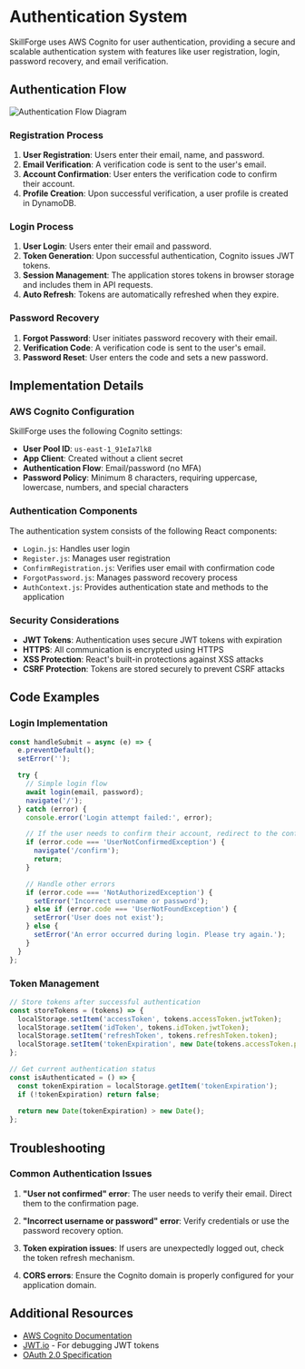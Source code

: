 # Authentication System

SkillForge uses AWS Cognito for user authentication, providing a secure and scalable authentication system with features like user registration, login, password recovery, and email verification.

## Authentication Flow

![Authentication Flow Diagram](./images/auth-flow.png)

### Registration Process

1. **User Registration**: Users enter their email, name, and password.
2. **Email Verification**: A verification code is sent to the user's email.
3. **Account Confirmation**: User enters the verification code to confirm their account.
4. **Profile Creation**: Upon successful verification, a user profile is created in DynamoDB.

### Login Process

1. **User Login**: Users enter their email and password.
2. **Token Generation**: Upon successful authentication, Cognito issues JWT tokens.
3. **Session Management**: The application stores tokens in browser storage and includes them in API requests.
4. **Auto Refresh**: Tokens are automatically refreshed when they expire.

### Password Recovery

1. **Forgot Password**: User initiates password recovery with their email.
2. **Verification Code**: A verification code is sent to the user's email.
3. **Password Reset**: User enters the code and sets a new password.

## Implementation Details

### AWS Cognito Configuration

SkillForge uses the following Cognito settings:

- **User Pool ID**: `us-east-1_91eIa7lk8`
- **App Client**: Created without a client secret
- **Authentication Flow**: Email/password (no MFA)
- **Password Policy**: Minimum 8 characters, requiring uppercase, lowercase, numbers, and special characters

### Authentication Components

The authentication system consists of the following React components:

- `Login.js`: Handles user login
- `Register.js`: Manages user registration
- `ConfirmRegistration.js`: Verifies user email with confirmation code
- `ForgotPassword.js`: Manages password recovery process
- `AuthContext.js`: Provides authentication state and methods to the application

### Security Considerations

- **JWT Tokens**: Authentication uses secure JWT tokens with expiration
- **HTTPS**: All communication is encrypted using HTTPS
- **XSS Protection**: React's built-in protections against XSS attacks
- **CSRF Protection**: Tokens are stored securely to prevent CSRF attacks

## Code Examples

### Login Implementation

```jsx
const handleSubmit = async (e) => {
  e.preventDefault();
  setError('');

  try {
    // Simple login flow
    await login(email, password);
    navigate('/');
  } catch (error) {
    console.error('Login attempt failed:', error);

    // If the user needs to confirm their account, redirect to the confirmation page
    if (error.code === 'UserNotConfirmedException') {
      navigate('/confirm');
      return;
    }

    // Handle other errors
    if (error.code === 'NotAuthorizedException') {
      setError('Incorrect username or password');
    } else if (error.code === 'UserNotFoundException') {
      setError('User does not exist');
    } else {
      setError('An error occurred during login. Please try again.');
    }
  }
};
```

### Token Management

```jsx
// Store tokens after successful authentication
const storeTokens = (tokens) => {
  localStorage.setItem('accessToken', tokens.accessToken.jwtToken);
  localStorage.setItem('idToken', tokens.idToken.jwtToken);
  localStorage.setItem('refreshToken', tokens.refreshToken.token);
  localStorage.setItem('tokenExpiration', new Date(tokens.accessToken.payload.exp * 1000).toISOString());
};

// Get current authentication status
const isAuthenticated = () => {
  const tokenExpiration = localStorage.getItem('tokenExpiration');
  if (!tokenExpiration) return false;
  
  return new Date(tokenExpiration) > new Date();
};
```

## Troubleshooting

### Common Authentication Issues

1. **"User not confirmed" error**: The user needs to verify their email. Direct them to the confirmation page.

2. **"Incorrect username or password" error**: Verify credentials or use the password recovery option.

3. **Token expiration issues**: If users are unexpectedly logged out, check the token refresh mechanism.

4. **CORS errors**: Ensure the Cognito domain is properly configured for your application domain.

## Additional Resources

- [AWS Cognito Documentation](https://docs.aws.amazon.com/cognito/latest/developerguide/what-is-amazon-cognito.html)
- [JWT.io](https://jwt.io/) - For debugging JWT tokens
- [OAuth 2.0 Specification](https://oauth.net/2/)
